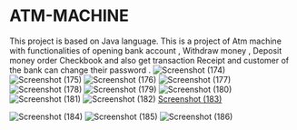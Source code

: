 # ATM-MACHINE
This project is based on Java language.
This is a project of Atm machine with functionalities of opening bank account , Withdraw money , Deposit money 
order Checkbook and  also get transaction Receipt and customer of the bank can change their password .
![Screenshot (174)](https://user-images.githubusercontent.com/98160883/207006009-9be57dce-4294-4847-bf18-b4d8a7c9bfa5.png)
![Screenshot (175)](https://user-images.githubusercontent.com/98160883/207006089-db1ad83b-6b57-46a2-bf80-083e4a8471a6.png)
![Screenshot (176)](https://user-images.githubusercontent.com/98160883/207004543-49b00f08-9c34-458f-8af4-d5129d1ec7ef.png)
![Screenshot (177)](https://user-images.githubusercontent.com/98160883/207004571-509954f1-18b0-4efe-90fa-95d0b61c4eda.png)
![Screenshot (178)](https://user-images.githubusercontent.com/98160883/207004585-024de31e-5f0e-4d2f-b1fc-e245db83b38c.png)
![Screenshot (179)](https://user-images.githubusercontent.com/98160883/207004601-2a290812-774b-4e22-b67c-f2c21f598625.png)
![Screenshot (180)](https://user-images.githubusercontent.com/98160883/207004618-709893c7-428d-4c8f-bc35-254535b1fdc0.png)
![Screenshot (181)](https://user-images.githubusercontent.com/98160883/207004858-d9500d5f-75d5-4317-a889-a46c8bae83fa.png)
![Screenshot (182)](https://user-images.githubusercontent.com/98160883/207006606-4e6099f4-7fc1-4c5c-880f-937b1924f283.png)
[Screenshot (183)](https://user-images.githubusercontent.com/98160883/207004893-ab0fa221-5881-4b90-8ef2-340f7862b883.png)

![Screenshot (184)](https://user-images.githubusercontent.com/98160883/207006660-d14eeddf-162c-40f8-bea9-ccd2af0187d4.png)
![Screenshot (185)](https://user-images.githubusercontent.com/98160883/207006677-131c87a2-8176-4b6b-b3f4-d3313b3cdcd3.png)
![Screenshot (186)](https://user-images.githubusercontent.com/98160883/207006690-1841bb51-6c45-416c-a5ec-40b2b7ae2cfe.png)
